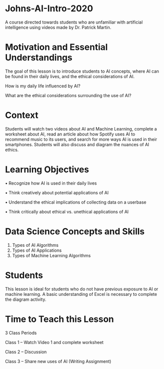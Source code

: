 # Johns-AI-Intro-2020
A course directed towards students who are unfamiliar with artificial intelligence using videos made by Dr. Patrick Martin.

# Motivation and Essential Understandings
The goal of this lesson is to introduce students to AI concepts, where AI can be found in their daily lives, and the ethical considerations of AI.

How is my daily life influenced by AI?

What are the ethical considerations surrounding the use of AI?
# Context
Students will watch two videos about AI and Machine Learning, complete a worksheet about AI, read an article about how Spotify uses AI to recommend music to its users, and search for more ways AI is used in their smartphones. Students will also discuss and diagram the nuances of AI ethics.
# Learning Objectives
•	Recognize how AI is used in their daily lives

•	Think creatively about potential applications of AI

•	Understand the ethical implications of collecting data on a userbase

•	Think critically about ethical vs. unethical applications of AI
# Data Science Concepts and Skills 
1.	Types of AI Algorithms
2.	Types of AI Applications
3.	Types of Machine Learning Algorithms
# Students
This lesson is ideal for students who do not have previous exposure to AI or machine learning. A basic understanding of Excel is necessary to complete the diagram activity.
# Time to Teach this Lesson
3 Class Periods

Class 1 – Watch Video 1 and complete worksheet

Class 2 – Discussion

Class 3 – Share new uses of AI (Writing Assignment)
